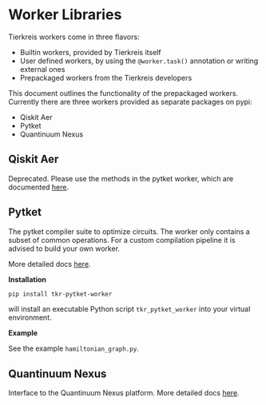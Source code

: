# Worker Libraries

Tierkreis workers come in three flavors:

- Builtin workers, provided by Tierkreis itself
- User defined workers, by using the `@worker.task()` annotation or writing external ones
- Prepackaged workers from the Tierkreis developers

This document outlines the functionality of the prepackaged workers.
Currently there are three workers provided as separate packages on pypi:

- Qiskit Aer
- Pytket
- Quantinuum Nexus

## Qiskit Aer

Deprecated.
Please use the methods in the pytket worker, which are documented [here](./worker/pytket_simulation.md).

## Pytket

The pytket compiler suite to optimize circuits.
The worker only contains a subset of common operations.
For a custom compilation pipeline it is advised to build your own worker.

More detailed docs [here](worker/pytket_worker.md).

**Installation**

```sh
pip install tkr-pytket-worker
```

will install an executable Python script `tkr_pytket_worker` into your virtual environment.

**Example**

See the example `hamiltonian_graph.py`.

## Quantinuum Nexus

Interface to the Quantinuum Nexus platform.
More detailed docs [here](worker/nexus_worker.md).
